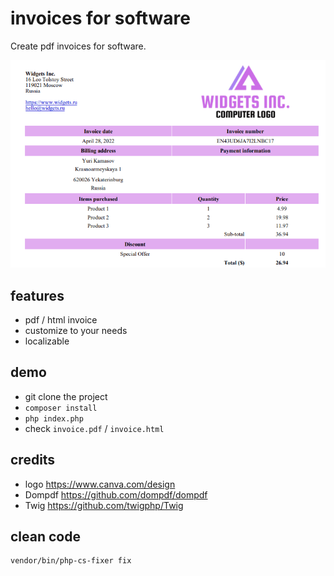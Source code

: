 # invoices for software

Create pdf invoices for software.

![invoice demo screenshot](screenshot.png)

## features

- pdf / html invoice
- customize to your needs
- localizable

## demo

- git clone the project
- `composer install`
- `php index.php`
- check `invoice.pdf` / `invoice.html`

## credits

- logo https://www.canva.com/design
- Dompdf https://github.com/dompdf/dompdf
- Twig https://github.com/twigphp/Twig

## clean code

```sh
vendor/bin/php-cs-fixer fix
```
